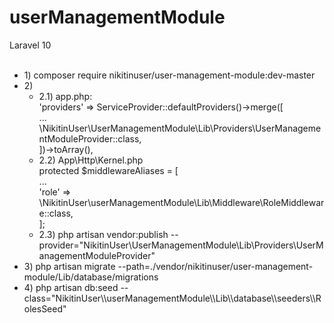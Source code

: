 # userManagementModule
Laravel 10<br><br>

<ul>
<li>1) composer require nikitinuser/user-management-module:dev-master</li>

<li>
    2)
    <ul>
        <li>
            2.1) app.php: <br>
                'providers' => ServiceProvider::defaultProviders()->merge([<br>
                    ...<br>
                    \NikitinUser\UserManagementModule\Lib\Providers\UserManagementModuleProvider::class,<br>
                ])->toArray(),<br>
        </li>
        <li>
            2.2) App\Http\Kernel.php <br>
                protected $middlewareAliases = [<br>
                    ...<br>
                    'role' => \NikitinUser\userManagementModule\Lib\Middleware\RoleMiddleware::class,<br>
                ];<br>
        </li>
        <li>
            2.3) php artisan vendor:publish --provider="NikitinUser\UserManagementModule\Lib\Providers\UserManagementModuleProvider"
        </li>
    </ul>
</li>

<li>
    3) php artisan migrate --path=./vendor/nikitinuser/user-management-module/Lib/database/migrations
</li>

<li>
    4) php artisan db:seed --class="NikitinUser\\userManagementModule\\Lib\\database\\seeders\\RolesSeed"
</li>
</ul>
